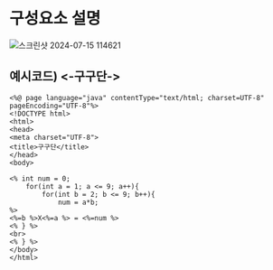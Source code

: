 # 구성요소 설명
![스크린샷 2024-07-15 114621](https://github.com/user-attachments/assets/f0353c20-89f5-4342-b9c9-a120cce300fc)


## 예시코드) <-구구단->
    <%@ page language="java" contentType="text/html; charset=UTF-8"
    pageEncoding="UTF-8"%>
    <!DOCTYPE html>
    <html>
    <head>
    <meta charset="UTF-8">
    <title>구구단</title>
    </head>
    <body>
    
    <% int num = 0;
    	for(int a = 1; a <= 9; a++){
    		for(int b = 2; b <= 9; b++){
    			num = a*b;
    %>
    <%=b %>X<%=a %> = <%=num %>
    <% } %>
    <br>
    <% } %>
    </body>
    </html>

